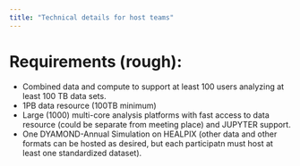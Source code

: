 ```yaml
---
title: "Technical details for host teams"
---
```


# Requirements (rough):

- Combined data and compute to support at least 100 users analyzing at least 100 TB data sets.
- 1PB data resource (100TB minimum)
- Large (1000) multi-core analysis platforms with fast access to data resource (could be separate from meeting place) and JUPYTER support.
- One DYAMOND-Annual Simulation on HEALPIX (other data and other formats can be hosted as desired, but each participatn must host at least one standardized dataset).
